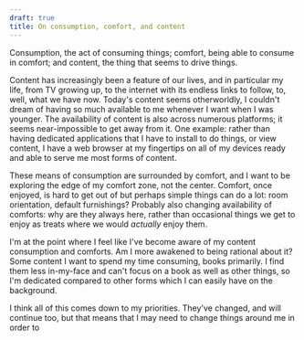 ```yaml
---
draft: true
title: On consumption, comfort, and content
---
```


Consumption, the act of consuming things; comfort, being able to consume in comfort; and content, the thing that seems to drive things.

Content has increasingly been a feature of our lives, and in particular my life, from TV growing up, to the internet with its endless links to follow, to, well, what we have now.
Today's content seems otherworldly, I couldn't dream of having so much available to me whenever I want when I was younger.
The availability of content is also across numerous platforms; it seems near-impossible to get away from it.
One example: rather than having dedicated applications that I have to install to do things, or view content, I have a web browser at my fingertips on all of my devices ready and able to serve me most forms of content.

These means of consumption are surrounded by comfort, and I want to be exploring the edge of my comfort zone, not the center.
Comfort, once enjoyed, is hard to get out of but perhaps simple things can do a lot: room orientation, default furnishings?
Probably also changing availability of comforts: why are they always here, rather than occasional things we get to enjoy as treats where we would *actually* enjoy them.

I'm at the point where I feel like I've become aware of my content consumption and comforts.
Am I more awakened to being rational about it?
Some content I want to spend my time consuming, books primarily.
I find them less in-my-face and can't focus on a book as well as other things, so I'm dedicated compared to other forms which I can easily have on the background.

I think all of this comes down to my priorities.
They've changed, and will continue too, but that means that I may need to change things around me in order to
